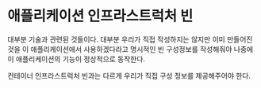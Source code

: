 # 애플리케이션 인프라스트럭처 빈

대부분 기술과 관련된 것들이다. 대부분 우리가 직접 작성하지는 않지만 이미 만들어진 것을 이 애플리케이션에서 사용하겠다라고 명시적인 빈 구성정보를 작성해줘야 나중에 이 애플리케이션의 기능이 정상적으로 동작한다.

컨테이너 인프라스트럭처 빈과는 다르게 우리가 직접 구성 정보를 제공해주어야 한다.